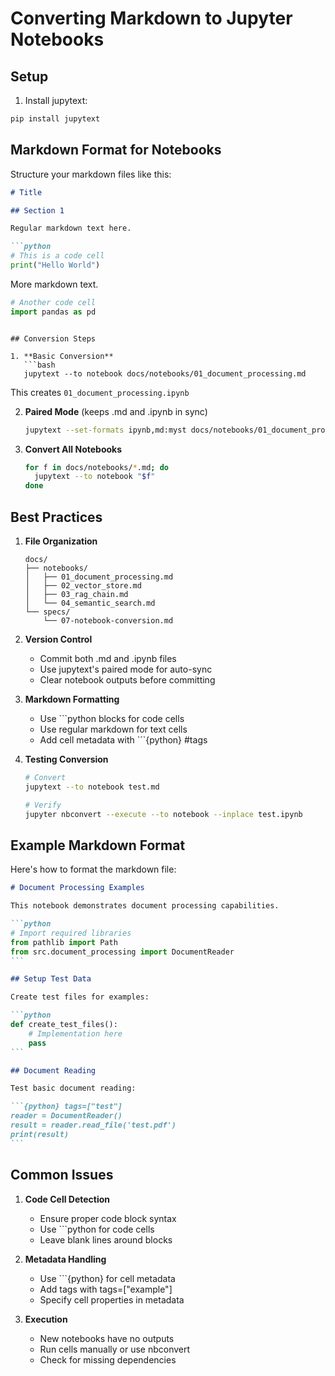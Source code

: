 # Converting Markdown to Jupyter Notebooks

## Setup

1. Install jupytext:
```bash
pip install jupytext
```

## Markdown Format for Notebooks

Structure your markdown files like this:
```markdown
# Title

## Section 1

Regular markdown text here.

```python
# This is a code cell
print("Hello World")
```

More markdown text.

```python
# Another code cell
import pandas as pd
```
```

## Conversion Steps

1. **Basic Conversion**
   ```bash
   jupytext --to notebook docs/notebooks/01_document_processing.md
   ```
   This creates `01_document_processing.ipynb`

2. **Paired Mode** (keeps .md and .ipynb in sync)
   ```bash
   jupytext --set-formats ipynb,md:myst docs/notebooks/01_document_processing.ipynb
   ```

3. **Convert All Notebooks**
   ```bash
   for f in docs/notebooks/*.md; do
     jupytext --to notebook "$f"
   done
   ```

## Best Practices

1. **File Organization**
   ```
   docs/
   ├── notebooks/
   │   ├── 01_document_processing.md
   │   ├── 02_vector_store.md
   │   ├── 03_rag_chain.md
   │   └── 04_semantic_search.md
   └── specs/
       └── 07-notebook-conversion.md
   ```

2. **Version Control**
   - Commit both .md and .ipynb files
   - Use jupytext's paired mode for auto-sync
   - Clear notebook outputs before committing

3. **Markdown Formatting**
   - Use ```python blocks for code cells
   - Use regular markdown for text cells
   - Add cell metadata with ```{python} #tags

4. **Testing Conversion**
   ```bash
   # Convert
   jupytext --to notebook test.md

   # Verify
   jupyter nbconvert --execute --to notebook --inplace test.ipynb
   ```

## Example Markdown Format

Here's how to format the markdown file:

````markdown
# Document Processing Examples

This notebook demonstrates document processing capabilities.

```python
# Import required libraries
from pathlib import Path
from src.document_processing import DocumentReader
```

## Setup Test Data

Create test files for examples:

```python
def create_test_files():
    # Implementation here
    pass
```

## Document Reading

Test basic document reading:

```{python} tags=["test"]
reader = DocumentReader()
result = reader.read_file('test.pdf')
print(result)
```
````

## Common Issues

1. **Code Cell Detection**
   - Ensure proper code block syntax
   - Use ```python for code cells
   - Leave blank lines around blocks

2. **Metadata Handling**
   - Use ```{python} for cell metadata
   - Add tags with tags=["example"]
   - Specify cell properties in metadata

3. **Execution**
   - New notebooks have no outputs
   - Run cells manually or use nbconvert
   - Check for missing dependencies
